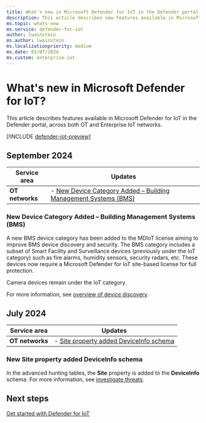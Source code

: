 ```yaml
---
title: What's new in Microsoft Defender for IoT in the Defender portal
description: This article describes new features available in Microsoft Defender for IoT in the Defender portal, including both OT and Enterprise IoT networks.
ms.topic: whats-new
ms.service: defender-for-iot
author: lwainstein
ms.author: lwainstein
ms.localizationpriority: medium
ms.date: 03/07/2024
ms.custom: enterprise-iot
---
```


# What's new in Microsoft Defender for IoT?

This article describes features available in Microsoft Defender for IoT in the Defender portal, across both OT and Enterprise IoT networks.

[!INCLUDE [defender-iot-preview](../includes//defender-for-iot-defender-public-preview.md)]

## September 2024

|Service area  |Updates  |
|---------|---------|
| **OT networks** | - [New Device Category Added – Building Management Systems (BMS)](#new-device-category-added--building-management-systems-bms) |

### New Device Category Added – Building Management Systems (BMS)

A new BMS device category has been added to the MDIoT license aiming to improve BMS device discovery and security. The BMS category includes a subset of Smart Facility and Surveillance devices (previously under the IoT category) such as fire alarms, humidity sensors, security radars, etc. These devices now require a Microsoft Defender for IoT site-based license for full protection.

Camera devices remain under the IoT category.

For more information, see [overview of device discovery](device-discovery.md).

## July 2024

|Service area  |Updates  |
|---------|---------|
| **OT networks** | - [Site property added DeviceInfo schema](#new-site-property-added-deviceinfo-schema) |

### New Site property added DeviceInfo schema

In the advanced hunting tables, the **Site** property is added to the **DeviceInfo** schema. For more information, see [investigate threats](investigate-threats.md#advanced-hunting).

## Next steps

[Get started with Defender for IoT](get-started.md)
